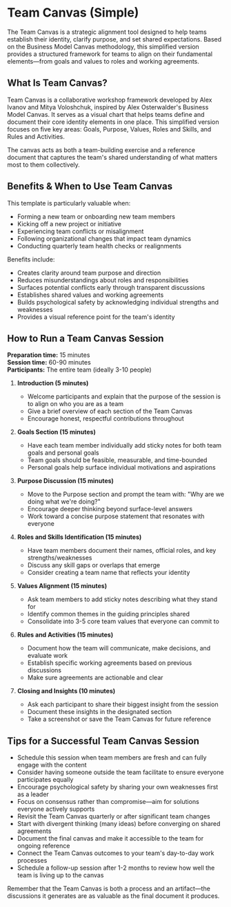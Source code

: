 # Team Canvas (Simple)

The Team Canvas is a strategic alignment tool designed to help teams establish their identity, clarify purpose, and set shared expectations. Based on the Business Model Canvas methodology, this simplified version provides a structured framework for teams to align on their fundamental elements—from goals and values to roles and working agreements.

## What Is Team Canvas?

Team Canvas is a collaborative workshop framework developed by Alex Ivanov and Mitya Voloshchuk, inspired by Alex Osterwalder's Business Model Canvas. It serves as a visual chart that helps teams define and document their core identity elements in one place. This simplified version focuses on five key areas: Goals, Purpose, Values, Roles and Skills, and Rules and Activities.

The canvas acts as both a team-building exercise and a reference document that captures the team's shared understanding of what matters most to them collectively.

## Benefits & When to Use Team Canvas

This template is particularly valuable when:

- Forming a new team or onboarding new team members
- Kicking off a new project or initiative
- Experiencing team conflicts or misalignment
- Following organizational changes that impact team dynamics
- Conducting quarterly team health checks or realignments

Benefits include:

- Creates clarity around team purpose and direction
- Reduces misunderstandings about roles and responsibilities
- Surfaces potential conflicts early through transparent discussions
- Establishes shared values and working agreements
- Builds psychological safety by acknowledging individual strengths and weaknesses
- Provides a visual reference point for the team's identity

## How to Run a Team Canvas Session

**Preparation time:** 15 minutes  
**Session time:** 60-90 minutes  
**Participants:** The entire team (ideally 3-10 people)

1. **Introduction (5 minutes)**
   - Welcome participants and explain that the purpose of the session is to align on who you are as a team
   - Give a brief overview of each section of the Team Canvas
   - Encourage honest, respectful contributions throughout

2. **Goals Section (15 minutes)**
   - Have each team member individually add sticky notes for both team goals and personal goals
   - Team goals should be feasible, measurable, and time-bounded
   - Personal goals help surface individual motivations and aspirations

3. **Purpose Discussion (15 minutes)**
   - Move to the Purpose section and prompt the team with: "Why are we doing what we're doing?"
   - Encourage deeper thinking beyond surface-level answers
   - Work toward a concise purpose statement that resonates with everyone

4. **Roles and Skills Identification (15 minutes)**
   - Have team members document their names, official roles, and key strengths/weaknesses
   - Discuss any skill gaps or overlaps that emerge
   - Consider creating a team name that reflects your identity

5. **Values Alignment (15 minutes)**
   - Ask team members to add sticky notes describing what they stand for
   - Identify common themes in the guiding principles shared
   - Consolidate into 3-5 core team values that everyone can commit to

6. **Rules and Activities (15 minutes)**
   - Document how the team will communicate, make decisions, and evaluate work
   - Establish specific working agreements based on previous discussions
   - Make sure agreements are actionable and clear

7. **Closing and Insights (10 minutes)**
   - Ask each participant to share their biggest insight from the session
   - Document these insights in the designated section
   - Take a screenshot or save the Team Canvas for future reference

## Tips for a Successful Team Canvas Session

- Schedule this session when team members are fresh and can fully engage with the content
- Consider having someone outside the team facilitate to ensure everyone participates equally
- Encourage psychological safety by sharing your own weaknesses first as a leader
- Focus on consensus rather than compromise—aim for solutions everyone actively supports
- Revisit the Team Canvas quarterly or after significant team changes
- Start with divergent thinking (many ideas) before converging on shared agreements
- Document the final canvas and make it accessible to the team for ongoing reference
- Connect the Team Canvas outcomes to your team's day-to-day work processes
- Schedule a follow-up session after 1-2 months to review how well the team is living up to the canvas

Remember that the Team Canvas is both a process and an artifact—the discussions it generates are as valuable as the final document it produces.